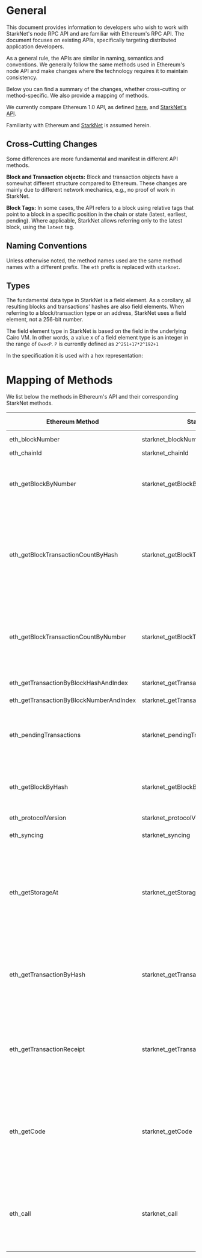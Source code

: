 # General

This document provides information to developers who wish to work with StarkNet's node RPC API and
are familiar with Ethereum's RPC API. The document focuses on existing APIs, specifically targeting
distributed application developers.

As a general rule, the APIs are similar in naming, semantics and conventions. We generally follow
the same methods used in Ethereum's node API and make changes where the technology requires it to
maintain consistency.

Below you can find a summary of the changes, whether cross-cutting or method-specific. We also
provide a mapping of methods.

We currently compare Ethereum 1.0 API, as defined [here](https://github.com/ethereum/execution-apis),
 and [StarkNet's API](https://github.com/starkware-libs/starknet-specs/blob/master/api/starknet_api_openrpc.json).

Familiarity with Ethereum and [StarkNet](https://starkware.co/product/starknet/) is assumed herein.

## Cross-Cutting Changes

Some differences are more fundamental and manifest in different API methods.

**Block and Transaction objects:** Block and transaction objects have a somewhat different structure
 compared to Ethereum. These changes are mainly due to different network mechanics, e.g., no proof
 of work in StarkNet.

**Block Tags:** In some cases, the API refers to a block using relative tags that point to a block
in a specific position in the chain or state (latest, earliest, pending). Where applicable,
StarkNet allows referring only to the latest block, using the `latest` tag.

## Naming Conventions

Unless otherwise noted, the method names used are the same method names with a different prefix.
The `eth` prefix is replaced with `starknet`.

## Types

The fundamental data type in StarkNet is a field element. As a corollary, all resulting blocks and
transactions' hashes are also field elements. When referring to a block/transaction type or an
address, StarkNet uses a field element, not a 256-bit number.

The field element type in StarkNet is based on the field in the underlying Cairo VM.
In other words, a value x of a field element type is an integer in the range of `0≤x<P`. `P` is currently defined as `2^251+17*2^192+1`

In the specification it is used with a hex representation: <!-- attr:/components/schemas/FELT/pattern -->

# Mapping of Methods

We list below the methods in Ethereum's API and their corresponding StarkNet methods.

|Ethereum Method|StarkNet Method|Differences From Ethereum|
|---------------|---------------|-------------------------|
|eth_blockNumber|starknet_blockNumber|Will return only the block number |
|eth_chainId|starknet_chainId| |
|eth_getBlockByNumber|starknet_getBlockByNumber|<ul><li> Doesn’t have the include transactions input.</li><li> The result key is “result”.</li></ul> |
|eth_getBlockTransactionCountByHash|starknet_getBlockTransactionCountByHash|<ul><li> Supports also “latest” block tag as input</li><li> The result is always an integer</li><li> The response key is “result”.</li><li> May return an error for invalid block hash.</li></ul> |
|eth_getBlockTransactionCountByNumber|starknet_getBlockTransactionCountByNumber|<ul><li> Block number input is given as a decimal integer.</li><li> The result key is “result”.</li><li> May return an error for invalid block number.</li></ul> |
|eth_getTransactionByBlockHashAndIndex|starknet_getTransactionByBlockHashAndIndex|<li> The Index is given as a decimal integer. |
|eth_getTransactionByBlockNumberAndIndex|starknet_getTransactionByBlockNumberAndIndex|<li> The index is given as a decimal integer. |
|eth_pendingTransactions|starknet_pendingTransactions|<ul><li> The result key is “result”.</li><li> Will not return market fee parameters.</li></ul> |
|eth_getBlockByHash|starknet_getBlockByHash|<ul><li> Doesn’t have the include transactions input.</li><li> The result key is “result”.</li></ul> |
|eth_protocolVersion|starknet_protocolVersion|
|eth_syncing|starknet_syncing|<li> The result will not include known and pulled states
|eth_getStorageAt|starknet_getStorageAt|<ul><li> Accepts a block hash instead of a block number</li><li> The result key is “result”.</li><li> The result type is a field element.</li><li> Will return errors for invalid contract or storage keys.</li></ul> |
|eth_getTransactionByHash|starknet_getTransactionByHash|<ul><li> Input key is “transaction_hash”.</li><li> The result key is “result”.</li><li> Will not return null.</li><li> Will return an error for an invalid transaction hash.</li></ul> |
|eth_getTransactionReceipt|starknet_getTransactionReceipt|<ul><li> Input key is “transaction_hash”.</li><li> The result key is “result”.</li><li> Will not return null.</li><li> Will return an error for an invalid transaction hash.</li></ul> |
|eth_getCode|starknet_getCode|<ul><li> The input key is “contract_address”.</li><li> Does not accept a block number.</li><li> Will return byte code (field elements) and ABI.</li><li> Will return an error for an invalid contract address.</li></ul> |
|eth_call|starknet_call|<ul><li> Input transaction is different.</li><li> Input block designated by hash.</li><li> Will return errors for invalid contract address| message selector| call data| or general error.</li></ul> |
